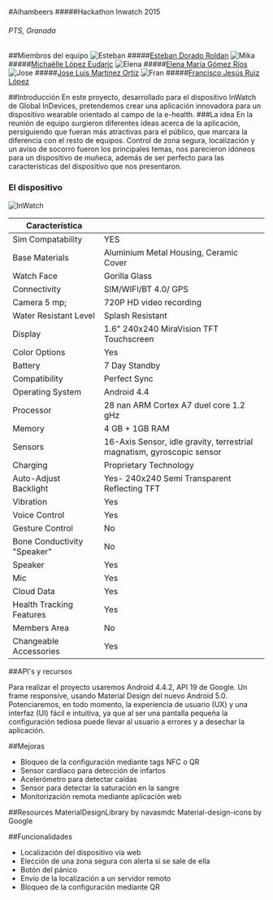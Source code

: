 #Alhambeers
#####Hackathon Inwatch 2015
###### PTS, Granada

##Miembros del equipo
![Esteban](https://avatars0.githubusercontent.com/u/1193771?v=3&s=100)
#####[Esteban Dorado Roldan](https://github.com/mresti)
![Mika](https://avatars1.githubusercontent.com/u/5542946?v=3&s=100)
#####[Michaëlle López Eudaric](https://github.com/Eudaric) 
![Elena](https://avatars3.githubusercontent.com/u/11088327?v=3&s=100)
#####[Elena María Gómez Ríos](https://github.com/ElenaMGR)
![Jose](https://avatars0.githubusercontent.com/u/11088321?v=3&s=100)
#####[Jose Luis Martinez Ortiz](https://github.com/Joselmo)
![Fran](https://avatars3.githubusercontent.com/u/3042380?v=3&s=100)
#####[Francisco Jesús Ruiz López](https://github.com/elmendacorp)





##Introducción
En este proyecto, desarrollado para el dispositivo InWatch de Global InDevices, pretendemos crear una aplicación innovadora para un dispositivo wearable orientado al campo  de la e-health.
###La idea
En la reunión de equipo surgieron diferentes ideas acerca de la aplicación, persiguiendo que fueran más atractivas para el público, que marcara la diferencia con el resto de equipos.
Control de zona segura, localización y un aviso de socorro fueron los principales temas, nos parecieron idóneos para un dispositivo de muñeca, además de ser perfecto para las características del dispositivo que nos presentaron.

### El dispositivo
![InWatch](http://inwatchz.com/assets/site/img/gal/IMG_1837.jpg)

|Característica||
|--------|--------|
|Sim Compatability	|YES|
|Base Materials	|Aluminium Metal Housing, Ceramic Cover|
|Watch Face	|Gorilla Glass|
|Connectivity	|SIM/WIFI/BT 4.0/ GPS|
|Camera	5 mp; |720P HD video recording|
|Water Resistant Level	|Splash Resistant|
|Display	|1.6" 240x240 MiraVision TFT Touchscreen|
|Color Options	|Yes|
|Battery	|7 Day Standby|
|Compatibility	|Perfect Sync|
|Operating System	|Android 4.4|
|Processor	|28 nan ARM Cortex A7 duel core 1.2 gHz|
|Memory	|4 GB + 1GB RAM|
|Sensors	|16-Axis Sensor, idle gravity, terrestrial magnatism, gyroscopic sensor|
|Charging	|Proprietary Technology|
|Auto-Adjust Backlight	|Yes- 240x240 Semi Transparent Reflecting TFT|
|Vibration	|Yes|
|Voice Control	|Yes|
|Gesture Control	|No|
|Bone Conductivity "Speaker"	|No|
|Speaker	|Yes|
|Mic	|Yes|
|Cloud Data	|Yes|
|Health Tracking Features	|Yes|
|Members Area	|No|
|Changeable Accessories	|Yes|

##API's y recursos

Para realizar el proyecto usaremos Android 4.4.2, API 19 de Google. Un frame responsive, usando Material Design del nuevo Android 5.0.
Potenciaremos, en todo momento, la experiencia de usuario (UX) y una interfaz (UI) fácil e intuitiva, ya que al ser una pantalla pequeña la configuración tediosa puede llevar al usuario a errores y a desechar la aplicación.


##Mejoras
- Bloqueo de la configuración mediante tags NFC o QR
- Sensor cardíaco para detección de infartos
- Acelerómetro para detectar caídas
- Sensor para detectar la saturación en la sangre
- Monitorización remota mediante aplicación web


##Resources
MaterialDesignLibrary by navasmdc
Material-design-icons by Google

##Funcionalidades
- Localización del dispositivo vía web
- Elección de una zona segura con alerta si se sale de ella
- Botón del pánico
- Envío de la localización a un servidor remoto
- Bloqueo de la configuración mediante QR
